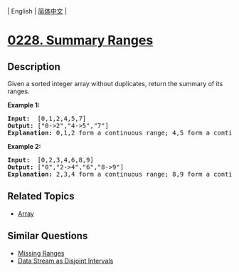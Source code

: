 
| English | [简体中文](README.md) |
# [0228. Summary Ranges](https://leetcode-cn.com/problems/summary-ranges/)
## Description
<p>Given a sorted integer array without duplicates, return the summary of its ranges.</p>

<p><b>Example 1:</b></p>

<pre>
<b>Input:</b>  [0,1,2,4,5,7]
<b>Output:</b> [&quot;0-&gt;2&quot;,&quot;4-&gt;5&quot;,&quot;7&quot;]
<strong>Explanation: </strong>0,1,2 form a continuous range;&nbsp;4,5 form a continuous range.
</pre>

<p><b>Example 2:</b></p>

<pre>
<b>Input:</b>  [0,2,3,4,6,8,9]
<b>Output:</b> [&quot;0&quot;,&quot;2-&gt;4&quot;,&quot;6&quot;,&quot;8-&gt;9&quot;]
<strong>Explanation: </strong>2,3,4 form a continuous range;&nbsp;8,9 form a continuous range.
</pre>

## Related Topics
- [Array](https://leetcode-cn.com/tag/array)
## Similar Questions
- [Missing Ranges](../missing-ranges/README_EN.md)
- [Data Stream as Disjoint Intervals](../data-stream-as-disjoint-intervals/README_EN.md)
